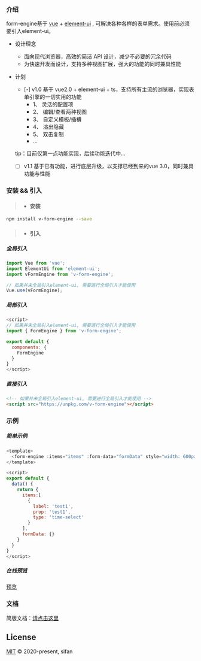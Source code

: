 ### 介绍
form-engine基于 [vue](https://www.npmjs.com/package/vue) + [element-ui](https://element.eleme.cn/#/zh-CN/component/installation) , 可解决各种各样的表单需求。使用前必须要引入element-ui。

* 设计理念
  * 面向现代浏览器，高效的简洁 API 设计，减少不必要的冗余代码
  * 为快速开发而设计，支持多种视图扩展，强大的功能的同时兼具性能

* 计划
  * [-] v1.0 基于 vue2.0 + element-ui + ts，支持所有主流的浏览器，实现表单引擎的一切实用的功能
    * 1、 灵活的配置项
    * 2、 编辑/查看两种视图
    * 3、 自定义模板/插槽
    * 4、 溢出隐藏
    * 5、 双击复制
    * ...

  tip：目前仅第一点功能实现，后续功能迭代中…

  * [ ] v1.1 基于已有功能，进行底层升级，以支撑已经到来的vue 3.0，同时兼具功能与性能

### 安装 && 引入

> * #### 安装

``` bash
npm install v-form-engine --save
```
> * #### 引入

##### 全局引入

```javascript
import Vue from 'vue';
import ElementUi from 'element-ui';
import vFormEngine from 'v-form-engine';

// 如果并未全局引入element-ui, 需要进行全局引入才能使用
Vue.use(vFormEngine);
```

##### 局部引入

```javascript
<script>
// 如果并未全局引入element-ui, 需要进行全局引入才能使用
import { FormEngine } from 'v-form-engine';

export default {
  components: {
    FormEngine
  }
}
</script>
```

##### 直接引入

```html
<!-- 如果并未全局引入element-ui, 需要进行全局引入才能使用 -->
<script src="https://unpkg.com/v-form-engine"></script>
```

### 示例

##### 简单示例

```javascript
<template>
  <form-engine :items="items" :form-data="formData" style="width: 600px"></form-engine>
</template>

<script>
export default {
  data() {
    return {
      items:[
        {
          label: 'test1',
          prop: 'test1',
          type: 'time-select'
        }
      ],
      formData: {}
    }
  }
}
</script>
```

##### 在线预览

[预览](https://codepen.io/xiaofan9/pen/MWjMWQj)

### 文档
简版文档：[请点击这里](https://www.yuque.com/pingfan-mm82t/iqx0qm/form-engine)

## License

[MIT](LICENSE) © 2020-present, sifan
